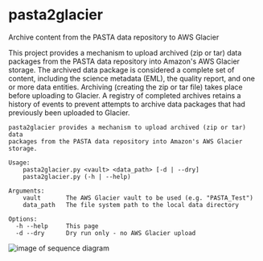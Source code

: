 # pasta2glacier
Archive content from the PASTA data repository to AWS Glacier

This project provides a mechanism to upload archived (zip or tar) data
packages from the PASTA data repository into Amazon's AWS Glacier storage. The
archived data package is considered a complete set of content, including the
science metadata (EML), the quality report, and one or more data entities.
Archiving (creating the zip or tar file) takes place before uploading to
Glacier. A registry of completed archives retains a history of events to
prevent attempts to archive data packages that had previously been uploaded to
Glacier.

    pasta2glacier provides a mechanism to upload archived (zip or tar) data
    packages from the PASTA data repository into Amazon's AWS Glacier storage.

    Usage:
        pasta2glacier.py <vault> <data_path> [-d | --dry] 
        pasta2glacier.py (-h | --help)
        
    Arguments:
        vault       The AWS Glacier vault to be used (e.g. "PASTA_Test")
        data_path   The file system path to the local data directory

    Options:
      -h --help     This page
      -d --dry      Dry run only - no AWS Glacier upload


![image of sequence diagram](https://www.planttext.com/plantuml/img/PP2n2W8n38RtF4Lnqk4GRxn1L8Hp57INj1SqMDkIje9lRyNpv7GA2V_taMGL4qhADmkGE5bIa_twS5nNTTLQD4mo0T0-kmxbeNPPX0qwWb0WDXpG9HMmEEhpEmuT9jGOIVM3xURBzqg04L8j1s-ZBCTqwbZ892zCSJhNQAuvp5_UnGoiz-4N7xMDqfbjfr3CXU_qcsq_gKZk6-gdrPzBA0RlufzcEAvixC-3fpW1O5LA-UWJ)